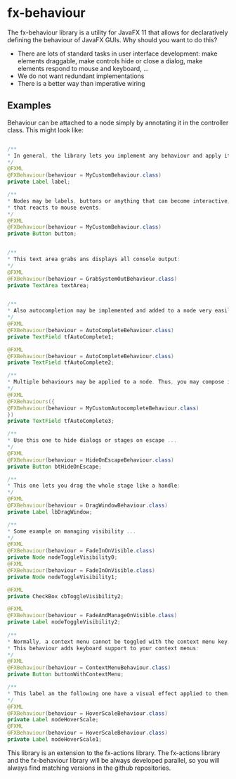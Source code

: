 fx-behaviour
============

The fx-behaviour library is a utility for JavaFX 11 that allows for declaratively defining the behaviour of JavaFX GUIs. Why should you want to do this?
+ There are lots of standard tasks in user interface development: make elements draggable, make controls hide or close a dialog, make elements respond to mouse and keyboard, ...
+ We do not want redundant implementations
+ There is a better way than imperative wiring

Examples
--------

Behaviour can be attached to a node simply by annotating it in the controller class. This might look like: 
```java

/**
* In general, the library lets you implement any behaviour and apply it to a node like this:
*/
@FXML
@FXBehaviour(behaviour = MyCustomBehaviour.class)
private Label label;

/**
* Nodes may be labels, buttons or anything that can become interactive, i.e.,
* that reacts to mouse events.
*/
@FXML
@FXBehaviour(behaviour = MyCustomBehaviour.class)
private Button button;


/**
* This text area grabs ans displays all console output: 
*/
@FXML
@FXBehaviour(behaviour = GrabSystemOutBehaviour.class)
private TextArea textArea;


/**
* Also autocompletion may be implemented and added to a node very easily:
*/
@FXML
@FXBehaviour(behaviour = AutoCompleteBehaviour.class)
private TextField tfAutoComplete1;

@FXML
@FXBehaviour(behaviour = AutoCompleteBehaviour.class)
private TextField tfAutoComplete2;

/**
* Multiple behaviours may be applied to a node. Thus, you may compose it's behaviour...
*/
@FXML
@FXBehaviours({
@FXBehaviour(behaviour = MyCustomAutocompleteBehaviour.class)
})
private TextField tfAutoComplete3;

/**
* Use this one to hide dialogs or stages on escape ...
*/
@FXML
@FXBehaviour(behaviour = HideOnEscapeBehaviour.class)
private Button btHideOnEscape;

/**
* This one lets you drag the whole stage like a handle:
*/
@FXML
@FXBehaviour(behaviour = DragWindowBehaviour.class)
private Label lbDragWindow;

/**
* Some example on managing visibility ...
*/
@FXML
@FXBehaviour(behaviour = FadeInOnVisible.class)
private Node nodeToggleVisibility0;
@FXML
@FXBehaviour(behaviour = FadeInOnVisible.class)
private Node nodeToggleVisibility1;

@FXML
private CheckBox cbToggleVisibility2;

@FXML
@FXBehaviour(behaviour = FadeAndManageOnVisible.class)
private Label nodeToggleVisibility2;
  
/**
* Normally, a context menu cannot be toggled with the context menu key. 
* This behaviour adds keyboard support to your context menus:
*/
@FXML
@FXBehaviour(behaviour = ContextMenuBehaviour.class)
private Button buttonWithContextMenu;

/**
* This label an the following one have a visual effect applied to them.
*/
@FXML
@FXBehaviour(behaviour = HoverScaleBehaviour.class)
private Label nodeHoverScale;
@FXML
@FXBehaviour(behaviour = HoverScaleBehaviour.class)
private Label nodeHoverScale1;
```

This library is an extension to the fx-actions library. The fx-actions library and the fx-behaviour library will be always developed parallel, so you will always find matching versions in the github repositories.
